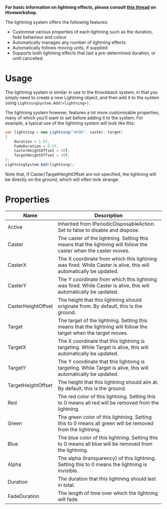 **For basic information on lightning effects, please consult [this thread](https://www.hiveworkshop.com/threads/beginners-guide-to-lightning-effects.220370/) on Hiveworkshop.**

The lightning system offers the following features:

* Customise various properties of each lightning such as the duration, fade behaviour and colour
* Automatically manages any number of lightning effects
* Automatically follows moving units, if supplied
* Supports both lightning effects that last a pre-determined duration, or until cancelled.

# Usage

The lightning system is similar in use to the Knockback system, in that you simply need to create a new Lightning object, and then add it to the system using `LightningSystem.Add(<lightning>)`.

The lightning system however, features a lot more customisable properties, many of which you'll want to set before adding it to the system. For example, a typical use of the lightning system will look like this:

```csharp
var lightning = new Lightning("AFOD", caster, target)
{
	Duration = 1.0f,
	FadeDuration = 0.5f,
	CasterHeightOffset = 50f,
	TargetHeightOffset = 50f,
};
LightningSystem.Add(lightning);
```

Note that, if Caster/TargetHeightOffset are not specified, the lightning will be directly on the ground, which will often look strange.

# Properties

| Name | Description |
|---|---|
| Active | Inherited from IPeriodicDisposableAction. Set to false to disable and dispose. |
| Caster | The caster of the lightning. Setting this means that the lightning will follow the caster when the caster moves. |
| CasterX | The X coordinate from which this lightning was fired. While Caster is alive, this will automatically be updated. |
| CasterY | The Y coordinate from which this lightning was fired. While Caster is alive, this will automatically be updated. |
| CasterHeightOffset | The height that this lightning should originate from. By default, this is the ground. |
| Target | The target of the lightning. Setting this means that the lightning will follow the target when the target moves. |
| TargetX | The X coordinate that this lightning is targeting. While Target is alive, this will automatically be updated. |
| TargetY | The Y coordinate that this lightning is targeting. While Target is alive, this will automatically be updated. |
| TargetHeightOffset | The height that this lightning should aim at. By default, this is the ground. |
| Red | The red color of this lightning. Setting this to 0 means all red will be removed from the lightning. |
| Green | The green color of this lightning. Setting this to 0 means all green will be removed from the lightning. |
| Blue | The blue color of this lightning. Setting this to 0 means all blue will be removed from the lightning. |
| Alpha | The alpha (transparency) of this lightning. Setting this to 0 means the lightning is invisible. |
| Duration | The duration that this lightning should last in total. |
| FadeDuration | The length of time over which the lightning will fade. |
